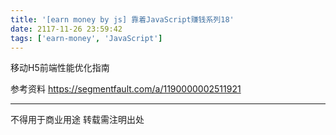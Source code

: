 ```yaml
---
title: '[earn money by js] 靠着JavaScript赚钱系列18'
date: 2117-11-26 23:59:42
tags: ['earn-money', 'JavaScript']
---
```

移动H5前端性能优化指南

参考资料
https://segmentfault.com/a/1190000002511921

----------------
不得用于商业用途 转载需注明出处

